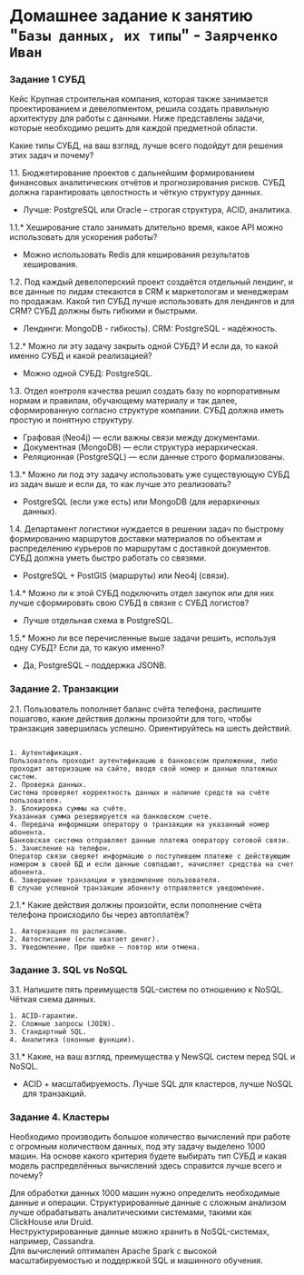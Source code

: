 # Домашнее задание к занятию "`Базы данных, их типы`" - `Заярченко Иван`


### Задание 1 СУБД

Кейс
Крупная строительная компания, которая также занимается проектированием и девелопментом, решила создать правильную архитектуру для работы с данными. Ниже представлены задачи, которые необходимо решить для каждой предметной области.

Какие типы СУБД, на ваш взгляд, лучше всего подойдут для решения этих задач и почему?

1.1. Бюджетирование проектов с дальнейшим формированием финансовых аналитических отчётов и прогнозирования рисков. СУБД должна гарантировать целостность и чёткую структуру данных.
- Лучше: PostgreSQL или Oracle – строгая структура, ACID, аналитика.

1.1.* Хеширование стало занимать длительно время, какое API можно использовать для ускорения работы?
- Можно использовать Redis для кеширования результатов хеширования.

1.2. Под каждый девелоперский проект создаётся отдельный лендинг, и все данные по лидам стекаются в CRM к маркетологам и менеджерам по продажам. Какой тип СУБД лучше использовать для лендингов и для CRM? СУБД должны быть гибкими и быстрыми.
- Лендинги: MongoDB - гибкость). CRM: PostgreSQL - надёжность.

1.2.* Можно ли эту задачу закрыть одной СУБД? И если да, то какой именно СУБД и какой реализацией?
- Можно одной СУБД: PostgreSQL.

1.3. Отдел контроля качества решил создать базу по корпоративным нормам и правилам, обучающему материалу и так далее, сформированную согласно структуре компании. СУБД должна иметь простую и понятную структуру.
- Графовая (Neo4j) — если важны связи между документами.
- Документная (MongoDB) — если структура иерархическая.
- Реляционная (PostgreSQL) — если данные строго формализованы.

1.3.* Можно ли под эту задачу использовать уже существующую СУБД из задач выше и если да, то как лучше это реализовать?
- PostgreSQL (если уже есть) или MongoDB (для иерархичных данных).

1.4. Департамент логистики нуждается в решении задач по быстрому формированию маршрутов доставки материалов по объектам и распределению курьеров по маршрутам с доставкой документов. СУБД должна уметь быстро работать со связями.
- PostgreSQL + PostGIS (маршруты) или Neo4j (связи).

1.4.* Можно ли к этой СУБД подключить отдел закупок или для них лучше сформировать свою СУБД в связке с СУБД логистов?
- Лучше отдельная схема в PostgreSQL.

1.5.* Можно ли все перечисленные выше задачи решить, используя одну СУБД? Если да, то какую именно?
- Да, PostgreSQL – поддержка JSONB.

### Задание 2. Транзакции
2.1. Пользователь пополняет баланс счёта телефона, распишите пошагово, какие действия должны произойти для того, чтобы транзакция завершилась успешно. Ориентируйтесь на шесть действий.

```

1. Аутентификация.
Пользователь проходит аутентификацию в банковском приложении, либо проходит авторизацию на сайте, вводя свой номер и данные платежных систем.
2. Проверка данных.
Система проверяет корректность данных и наличие средств на счёте пользователя.
3. Блокировка суммы на счёте.
Указанная сумма резервируется на банковском счете.
4. Передача информации оператору о транзакции на указанный номер абонента.
Банковская система отправляет данные платежа оператору сотовой связи.
5. Зачисление на телефон.
Оператор связи сверяет информацию о поступившем платеже с действующим номером в своей БД и если данные совпадают, начисляет средства на счет абонента.
6. Завершение транзакции и уведомление пользователя.
В случае успешной транзакции абоненту отправляется уведомление. 
```

2.1.* Какие действия должны произойти, если пополнение счёта телефона происходило бы через автоплатёж?

```
1. Авторизация по расписанию.
2. Автосписание (если хватает денег).
3. Уведомление. При ошибке – повтор или отмена.
```

### Задание 3. SQL vs NoSQL
3.1. Напишите пять преимуществ SQL-систем по отношению к NoSQL.
Чёткая схема данных.
```
1. ACID-гарантии.
2. Сложные запросы (JOIN).
3. Стандартный SQL.
4. Аналитика (оконные функции).
```

3.1.* Какие, на ваш взгляд, преимущества у NewSQL систем перед SQL и NoSQL.
- ACID + масштабируемость. Лучше SQL для кластеров, лучше NoSQL для транзакций.

### Задание 4. Кластеры
Необходимо производить большое количество вычислений при работе с огромным количеством данных, под эту задачу выделено 1000 машин.
На основе какого критерия будете выбирать тип СУБД и какая модель распределённых вычислений здесь справится лучше всего и почему?

Для обработки данных 1000 машин нужно определить необходимые данные и операции. 
Структурированные данные с сложным анализом лучше обрабатывать аналитическими системами, такими как ClickHouse или Druid.  
Неструктурированные данные можно хранить в NoSQL-системах, например, Cassandra.  
Для вычислений оптимален Apache Spark с высокой масштабируемостью и поддержкой SQL и машинного обучения.
